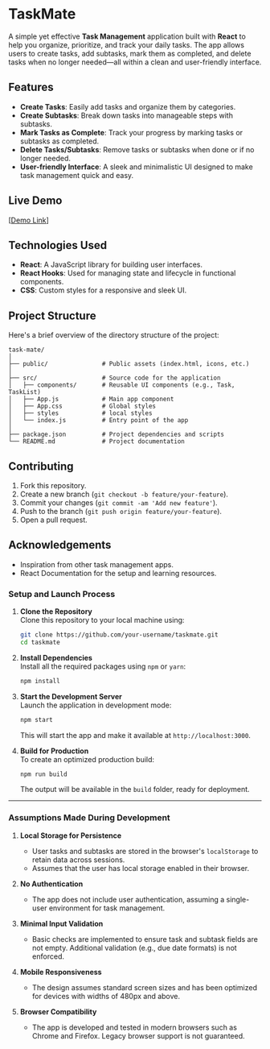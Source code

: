 # TaskMate

A simple yet effective **Task Management** application built with **React** to help you organize, prioritize, and track your daily tasks. The app allows users to create tasks, add subtasks, mark them as completed, and delete tasks when no longer needed—all within a clean and user-friendly interface.

## Features

- **Create Tasks**: Easily add tasks and organize them by categories.
- **Create Subtasks**: Break down tasks into manageable steps with subtasks.
- **Mark Tasks as Complete**: Track your progress by marking tasks or subtasks as completed.
- **Delete Tasks/Subtasks**: Remove tasks or subtasks when done or if no longer needed.
- **User-friendly Interface**: A sleek and minimalistic UI designed to make task management quick and easy.

## Live Demo

[[Demo Link](https://tsk-mate.netlify.app/)]

## Technologies Used

- **React**: A JavaScript library for building user interfaces.
- **React Hooks**: Used for managing state and lifecycle in functional components.
- **CSS**: Custom styles for a responsive and sleek UI.

## Project Structure

Here's a brief overview of the directory structure of the project:

```
task-mate/
│
├── public/               # Public assets (index.html, icons, etc.)
│
├── src/                  # Source code for the application
│   ├── components/       # Reusable UI components (e.g., Task, TaskList)
│   ├── App.js            # Main app component
│   ├── App.css           # Global styles
│   ├── styles            # local styles
│   └── index.js          # Entry point of the app
│
├── package.json          # Project dependencies and scripts
└── README.md             # Project documentation
```

## Contributing

1. Fork this repository.
2. Create a new branch (`git checkout -b feature/your-feature`).
3. Commit your changes (`git commit -am 'Add new feature'`).
4. Push to the branch (`git push origin feature/your-feature`).
5. Open a pull request.

## Acknowledgements

- Inspiration from other task management apps.
- React Documentation for the setup and learning resources.

### Setup and Launch Process

1. **Clone the Repository**  
   Clone this repository to your local machine using:  
   ```bash
   git clone https://github.com/your-username/taskmate.git
   cd taskmate
   ```

2. **Install Dependencies**  
   Install all the required packages using `npm` or `yarn`:  
   ```bash
   npm install
   ```

3. **Start the Development Server**  
   Launch the application in development mode:  
   ```bash
   npm start
   ```  
   This will start the app and make it available at `http://localhost:3000`.

4. **Build for Production**  
   To create an optimized production build:  
   ```bash
   npm run build
   ```  
   The output will be available in the `build` folder, ready for deployment.

---

### Assumptions Made During Development

1. **Local Storage for Persistence**  
   - User tasks and subtasks are stored in the browser's `localStorage` to retain data across sessions.  
   - Assumes that the user has local storage enabled in their browser.

2. **No Authentication**  
   - The app does not include user authentication, assuming a single-user environment for task management.

3. **Minimal Input Validation**  
   - Basic checks are implemented to ensure task and subtask fields are not empty. Additional validation (e.g., due date formats) is not enforced.

4. **Mobile Responsiveness**  
   - The design assumes standard screen sizes and has been optimized for devices with widths of 480px and above.

5. **Browser Compatibility**  
   - The app is developed and tested in modern browsers such as Chrome and Firefox. Legacy browser support is not guaranteed.

